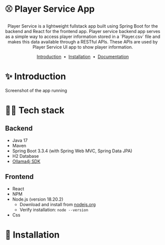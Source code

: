 # ⚾ Player Service App
<p align="center">
Player Service is a lightweight fullstack app built using Spring Boot for the backend and React for the frontend app. Player service backend app serves as a simple way to access player information stored in a `Player.csv` file and makes this data available through a RESTful APIs. These APIs are used by Player Service UI app to show player information.
</p>

<p align="center">
<a href="#introduction">Introduction</a> &nbsp;&bull;&nbsp;
<a href="#backend">Installation</a> &nbsp;&bull;&nbsp;
<a href="#frontend">Documentation</a>
</p>

# ✨ Introduction

Screenshot of the app running

# 👨‍💻 Tech stack

## Backend
- Java 17
- Maven
- Spring Boot 3.3.4 (with Spring Web MVC, Spring Data JPA)
- H2 Database
- [Ollama4j SDK](https://ollama4j.github.io/ollama4j/intro)

## Frontend
- React
- NPM
- Node.js (version 18.20.2)
    - Download and install from [nodejs.org](https://nodejs.org/)
    - Verify installation: `node --version`
- Css

# 🔨 Installation

